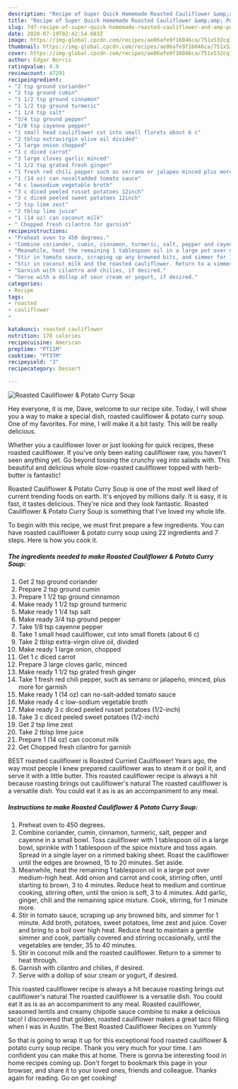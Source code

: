 ```yaml
---
description: "Recipe of Super Quick Homemade Roasted Cauliflower &amp;amp; Potato Curry Soup"
title: "Recipe of Super Quick Homemade Roasted Cauliflower &amp;amp; Potato Curry Soup"
slug: 747-recipe-of-super-quick-homemade-roasted-cauliflower-and-amp-potato-curry-soup
date: 2020-07-19T02:42:54.683Z
image: https://img-global.cpcdn.com/recipes/ae06afe9f16046ca/751x532cq70/roasted-cauliflower-potato-curry-soup-recipe-main-photo.jpg
thumbnail: https://img-global.cpcdn.com/recipes/ae06afe9f16046ca/751x532cq70/roasted-cauliflower-potato-curry-soup-recipe-main-photo.jpg
cover: https://img-global.cpcdn.com/recipes/ae06afe9f16046ca/751x532cq70/roasted-cauliflower-potato-curry-soup-recipe-main-photo.jpg
author: Edgar Norris
ratingvalue: 4.9
reviewcount: 47291
recipeingredient:
- "2 tsp ground coriander"
- "2 tsp ground cumin"
- "1 1/2 tsp ground cinnamon"
- "1 1/2 tsp ground turmeric"
- "1 1/4 tsp salt"
- "3/4 tsp ground pepper"
- "1/8 tsp cayenne pepper"
- "1 small head cauliflower cut into small florets about 6 c"
- "2 tblsp extravirgin olive oil divided"
- "1 large onion chopped"
- "1 c diced carrot"
- "3 large cloves garlic minced"
- "1 1/2 tsp grated fresh ginger"
- "1 fresh red chili pepper such as serrano or jalapeo minced plus more for garnish"
- "1 (14 oz) can nosaltadded tomato sauce"
- "4 c lowsodium vegetable broth"
- "3 c diced peeled russet potatoes 12inch"
- "3 c diced peeled sweet potatoes 12inch"
- "2 tsp lime zest"
- "2 tblsp lime juice"
- "1 (14 oz) can coconut milk"
- " Chopped fresh cilantro for garnish"
recipeinstructions:
- "Preheat oven to 450 degrees."
- "Combine coriander, cumin, cinnamon, turmeric, salt, pepper and cayenne in a small bowl. Toss cauliflower with 1 tablespoon oil in a large bowl, sprinkle with 1 tablespoon of the spice mixture and toss again. Spread in a single layer on a rimmed baking sheet. Roast the cauliflower until the edges are browned, 15 to 20 minutes. Set aside."
- "Meanwhile, heat the remaining 1 tablespoon oil in a large pot over medium-high heat. Add onion and carrot and cook, stirring often, until starting to brown, 3 to 4 minutes. Reduce heat to medium and continue cooking, stirring often, until the onion is soft, 3 to 4 minutes. Add garlic, ginger, chili and the remaining spice mixture. Cook, stirring, for 1 minute more."
- "Stir in tomato sauce, scraping up any browned bits, and simmer for 1 minute. Add broth, potatoes, sweet potatoes, lime zest and juice. Cover and bring to a boil over high heat. Reduce heat to maintain a gentle simmer and cook, partially covered and stirring occasionally, until the vegetables are tender, 35 to 40 minutes."
- "Stir in coconut milk and the roasted cauliflower. Return to a simmer to heat through."
- "Garnish with cilantro and chilies, if desired."
- "Serve with a dollop of sour cream or yogurt, if desired."
categories:
- Recipe
tags:
- roasted
- cauliflower
- 

katakunci: roasted cauliflower  
nutrition: 178 calories
recipecuisine: American
preptime: "PT11M"
cooktime: "PT37M"
recipeyield: "3"
recipecategory: Dessert

---
```



![Roasted Cauliflower &amp; Potato Curry Soup](https://img-global.cpcdn.com/recipes/ae06afe9f16046ca/751x532cq70/roasted-cauliflower-potato-curry-soup-recipe-main-photo.jpg)

Hey everyone, it is me, Dave, welcome to our recipe site. Today, I will show you a way to make a special dish, roasted cauliflower &amp; potato curry soup. One of my favorites. For mine, I will make it a bit tasty. This will be really delicious.

Whether you a cauliflower lover or just looking for quick recipes, these roasted cauliflower. If you&#39;ve only been eating cauliflower raw, you haven&#39;t seen anything yet. Go beyond tossing the crunchy veg into salads with. This beautiful and delicious whole slow-roasted cauliflower topped with herb-butter is fantastic!

Roasted Cauliflower &amp; Potato Curry Soup is one of the most well liked of current trending foods on earth. It's enjoyed by millions daily. It is easy, it is fast, it tastes delicious. They're nice and they look fantastic. Roasted Cauliflower &amp; Potato Curry Soup is something that I've loved my whole life.


To begin with this recipe, we must first prepare a few ingredients. You can have roasted cauliflower &amp; potato curry soup using 22 ingredients and 7 steps. Here is how you cook it.

<!--inarticleads1-->

##### The ingredients needed to make Roasted Cauliflower &amp; Potato Curry Soup:

1. Get 2 tsp ground coriander
1. Prepare 2 tsp ground cumin
1. Prepare 1 1/2 tsp ground cinnamon
1. Make ready 1 1/2 tsp ground turmeric
1. Make ready 1 1/4 tsp salt
1. Make ready 3/4 tsp ground pepper
1. Take 1/8 tsp cayenne pepper
1. Take 1 small head cauliflower, cut into small florets (about 6 c)
1. Take 2 tblsp extra-virgin olive oil, divided
1. Make ready 1 large onion, chopped
1. Get 1 c diced carrot
1. Prepare 3 large cloves garlic, minced
1. Make ready 1 1/2 tsp grated fresh ginger
1. Take 1 fresh red chili pepper, such as serrano or jalapeño, minced, plus more for garnish
1. Make ready 1 (14 oz) can no-salt-added tomato sauce
1. Make ready 4 c low-sodium vegetable broth
1. Make ready 3 c diced peeled russet potatoes (1/2-inch)
1. Take 3 c diced peeled sweet potatoes (1/2-inch)
1. Get 2 tsp lime zest
1. Take 2 tblsp lime juice
1. Prepare 1 (14 oz) can coconut milk
1. Get  Chopped fresh cilantro for garnish


BEST roasted cauliflower is Roasted Curried Cauliflower! Years ago, the way most people I knew prepared cauliflower was to steam it or boil it, and serve it with a little butter. This roasted cauliflower recipe is always a hit because roasting brings out cauliflower&#39;s natural The roasted cauliflower is a versatile dish. You could eat it as is as an accompaniment to any meal. 

<!--inarticleads2-->

##### Instructions to make Roasted Cauliflower &amp; Potato Curry Soup:

1. Preheat oven to 450 degrees.
1. Combine coriander, cumin, cinnamon, turmeric, salt, pepper and cayenne in a small bowl. Toss cauliflower with 1 tablespoon oil in a large bowl, sprinkle with 1 tablespoon of the spice mixture and toss again. Spread in a single layer on a rimmed baking sheet. Roast the cauliflower until the edges are browned, 15 to 20 minutes. Set aside.
1. Meanwhile, heat the remaining 1 tablespoon oil in a large pot over medium-high heat. Add onion and carrot and cook, stirring often, until starting to brown, 3 to 4 minutes. Reduce heat to medium and continue cooking, stirring often, until the onion is soft, 3 to 4 minutes. Add garlic, ginger, chili and the remaining spice mixture. Cook, stirring, for 1 minute more.
1. Stir in tomato sauce, scraping up any browned bits, and simmer for 1 minute. Add broth, potatoes, sweet potatoes, lime zest and juice. Cover and bring to a boil over high heat. Reduce heat to maintain a gentle simmer and cook, partially covered and stirring occasionally, until the vegetables are tender, 35 to 40 minutes.
1. Stir in coconut milk and the roasted cauliflower. Return to a simmer to heat through.
1. Garnish with cilantro and chilies, if desired.
1. Serve with a dollop of sour cream or yogurt, if desired.


This roasted cauliflower recipe is always a hit because roasting brings out cauliflower&#39;s natural The roasted cauliflower is a versatile dish. You could eat it as is as an accompaniment to any meal. Roasted cauliflower, seasoned lentils and creamy chipotle sauce combine to make a delicious taco! I discovered that golden, roasted cauliflower makes a great taco filling when I was in Austin. The Best Roasted Cauliflower Recipes on Yummly 

So that is going to wrap it up for this exceptional food roasted cauliflower &amp; potato curry soup recipe. Thank you very much for your time. I am confident you can make this at home. There is gonna be interesting food in home recipes coming up. Don't forget to bookmark this page in your browser, and share it to your loved ones, friends and colleague. Thanks again for reading. Go on get cooking!

